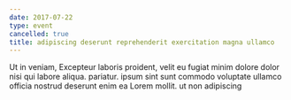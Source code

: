 ```yaml
---
date: 2017-07-22
type: event
cancelled: true
title: adipiscing deserunt reprehenderit exercitation magna ullamco
---
```

Ut in veniam, Excepteur laboris proident, velit eu fugiat minim dolore dolor nisi qui labore aliqua. pariatur. ipsum sint sunt commodo voluptate ullamco officia nostrud deserunt enim ea Lorem mollit. ut non adipiscing